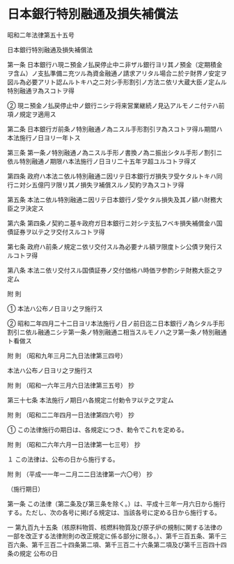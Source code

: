 # 日本銀行特別融通及損失補償法

昭和二年法律第五十五号

日本銀行特別融通及損失補償法

第一条 日本銀行ハ現ニ預金ノ払戻停止中ニ非ザル銀行ヨリ其ノ預金（定期積金ヲ含ム）ノ支払準備ニ充ツル為資金融通ノ請求アリタル場合ニ於テ財界ノ安定ヲ図ル為必要アリト認ムルトキハ之ニ対シ手形割引ノ方法ニ依リ大蔵大臣ノ定ムル特別融通ヲ為スコトヲ得

② 現ニ預金ノ払戻停止中ノ銀行ニシテ将来営業継続ノ見込アルモノニ付テハ前項ノ規定ヲ適用ス

第二条 日本銀行ガ前条ノ特別融通ノ為ニスル手形割引ヲ為スコトヲ得ル期間ハ本法施行ノ日ヨリ一年トス

第三条 第一条ノ特別融通ノ為ニスル手形ノ書換ノ為ニ振出シタル手形ノ割引ニ依ル特別融通ノ期限ハ本法施行ノ日ヨリ二十五年ヲ超ユルコトヲ得ズ

第四条 政府ハ本法ニ依ル特別融通ニ因リテ日本銀行ガ損失ヲ受ケタルトキハ同行ニ対シ五億円ヲ限リ其ノ損失ヲ補償スルノ契約ヲ為スコトヲ得

第五条 本法ニ依ル特別融通ニ因リテ日本銀行ノ受ケタル損失及其ノ額ハ財務大臣之ヲ決定ス

第六条 第四条ノ契約ニ基キ政府ガ日本銀行ニ対シテ支払フベキ損失補償金ハ国債証券ヲ以テ之ヲ交付スルコトヲ得

第七条 政府ハ前条ノ規定ニ依リ交付スル為必要ナル額ヲ限度トシ公債ヲ発行スルコトヲ得

第八条 本法ニ依リ交付スル国債証券ノ交付価格ハ時価ヲ参酌シテ財務大臣之ヲ定ム

附 則

① 本法ハ公布ノ日ヨリ之ヲ施行ス

② 昭和二年四月二十二日ヨリ本法施行ノ日ノ前日迄ニ日本銀行ノ為シタル手形割引ニ依ル融通ニシテ第一条ノ特別融通ニ相当スルモノハ之ヲ第一条ノ特別融通ト看做ス

附 則 （昭和九年三月二九日法律第三四号）

本法ハ公布ノ日ヨリ之ヲ施行ス

附 則 （昭和一六年三月六日法律第三五号） 抄

第三十七条 本法施行ノ期日ハ各規定ニ付勅令ヲ以テ之ヲ定ム

附 則 （昭和二二年四月一日法律第四六号） 抄

① この法律施行の期日は、各規定につき、勅令でこれを定める。

附 則 （昭和二六年六月一日法律第一七三号） 抄

１ この法律は、公布の日から施行する。

附 則 （平成一一年一二月二二日法律第一六〇号） 抄

（施行期日）

第一条 この法律（第二条及び第三条を除く。）は、平成十三年一月六日から施行する。ただし、次の各号に掲げる規定は、当該各号に定める日から施行する。

一 第九百九十五条（核原料物質、核燃料物質及び原子炉の規制に関する法律の一部を改正する法律附則の改正規定に係る部分に限る。）、第千三百五条、第千三百六条、第千三百二十四条第二項、第千三百二十六条第二項及び第千三百四十四条の規定 公布の日
